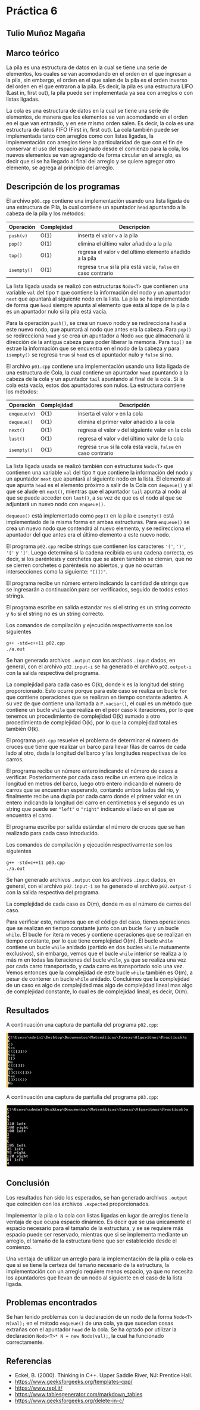 # Práctica 6

## Tulio Muñoz Magaña


## Marco teórico

La pila es una estructura de datos en la cual se tiene una serie de elementos, los cuales se van acomodando en el orden en el que ingresan a la pila, sin embargo, el orden en el que salen de la pila es el orden inverso del orden en el que entraron a la pila. Es decir, la pila es una estructura LIFO (Last in, first out), la pila puede ser implementada ya sea con arreglos o con listas ligadas. 

La cola es una estructura de datos en la cual se tiene una serie de elementos, de manera que los elementos se van acomodando en el orden en el que van entrando, y en ese mismo orden salen. Es decir, la cola es una estructura de datos FIFO (First in, first out). La cola también puede ser implementada tanto con arreglos como con listas ligadas, la implementación con arreglos tiene la particularidad de que con el fin de conservar el uso del espacio asignado desde el comienzo para la cola, los nuevos elementos se van agregando de forma circular en el arreglo, es decir que si se ha llegado al final del arreglo y se quiere agregar otro elemento, se agrega al principio del arreglo. 


## Descripción de los programas

El archivo `p00.cpp` contiene una implementación usando una lista ligada de una estructura de Pila, la cual contiene un apuntador `head` apuntando a la cabeza de la pila y los métodos:


|Operación   | Complejidad | Descripción
|---|---|---
|`push(v)`   | O(1)        | inserta el valor `v` a la pila
|`pop()`     | O(1)        | elimina el último valor añadido a la pila
|`top()`     | O(1)        | regresa el valor `v` del último elemento añadido a la pila
|`isempty()` | O(1)        | regresa `true` si la pila está vacía, `false` en caso contrario

La lista ligada usada se realizó con estructuras `Nodo<T>` que contienen una variable `val` del tipo `T` que contiene la información del nodo y un apuntador `next` que apuntará al siguiente nodo en la lista. La pila se ha implementado de forma que `head` siempre apunta al elemento que está al tope de la pila o es un apuntador nulo si la pila está vacía. 

Para la operación `push()`, se crea un nuevo nodo y se redirecciona `head` a este nuevo nodo, que apuntará al nodo que antes era la cabeza. Para `pop()` se redirecciona `head` y se crea un apuntador a Nodo `aux` que almacenará la dirección de la antigua cabeza para poder liberar la memoria. Para `top()` se estrae la información que se encuentra en el nodo de la cabeza y para `isempty()` se regresa `true` si `head` es el apuntador nulo y `false` si no. 

El archivo `p01.cpp` contiene una implementación usando una lista ligada de una estructura de Cola, la cual contiene un apuntador `head` apuntando a la cabeza de la cola y un apuntador `tail` apuntando al final de la cola. Si la cola está vacía, estos dos apuntadores son nulos. La estructura contiene los métodos:


|Operación    | Complejidad  | Descripción
|---|---|---
|`enqueue(v)` | O(1)         | inserta el valor `v` en la cola 
|`dequeue()`  | O(1)         | elimina el primer valor añadido a la cola
|`next()`     | O(1)         | regresa el valor `v` del siguiente valor en la cola
|`last()`     | O(1)         | regresa el valor `v` del último valor de la cola
|`isempty()`  | O(1)         | regresa `true` si la cola está vacía, `false` en caso contrario

La lista ligada usada se realizó también con estructuras `Nodo<T>` que contienen una variable `val` del tipo `T` que contiene la información del nodo y un apuntador `next` que apuntará al siguiente nodo en la lista. El elemento al que apunta `head` es el elemento próximo a salir de la Cola con `dequeue()` y al que se alude en `next()`, mientras que el apuntador `tail` apunta al nodo al que se puede acceder con `last()`, a su vez de que es el nodo al que se adjuntará un nuevo nodo con `enqueue()`. 

`dequeue()` está implementado como `pop()` en la pila e `isempty()` está implementado de la misma forma en ambas estructuras. Para `enqueue()` se crea un nuevo nodo que contendrá al nuevo elemento, y se redirecciona el apuntador del que antes era el último elemento a este nuevo nodo.  


El programa `p02.cpp` recibe strings que contienen los caracteres `'('`, `')'`, `'['` y `']'`. Luego determina si la cadena recibida es una cadena correcta, es decir, si los paréntesis y corchetes que se abren también se cierran, que no se cierren corchetes o paréntesis no abiertos, y que no ocurran intersecciones como la siguiente: `"[(])"`. 

El programa recibe un número entero indicando la cantidad de strings que se ingresarán a continuación para ser verificados, seguido de todos estos strings. 

El programa escribe en salida estandar `Yes` si el string es un string correcto y `No` si el string no es un string correcto. 

Los comandos de compilación y ejecución respectivamente son los siguientes

    g++ -std=c++11 p02.cpp
    ./a.out

Se han generado archivos `.output` con los archivos `.input` dados, en general, con el archivo `p02.input-i` se ha generado el archivo `p02.output-i` con la salida respectiva del programa. 

La complejidad para cada caso es O(k), donde k es la longitud del string proporcionado. Esto ocurre porque para este caso se realiza un bucle `for` que contiene operaciones que se realizan en tiempo constante adentro. A su vez de que contiene una llamada a `P.vaciar()`, el cual es un método que contiene un bucle `while` que realiza en el peor caso k iteraciones, por lo que tenemos un procedimiento de complejidad O(k) sumado a otro procedimiento de complejidad O(k), por lo que la complejidad total es también O(k). 




El programa `p03.cpp` resuelve el problema de determinar el número de cruces que tiene que realizar un barco para llevar filas de carros de cada lado al otro, dada la longitud del barco y las longitudes respectivas de los carros. 

El programa recibe un número entero indicando el número de casos a verificar. Posteriormente por cada caso recibe un entero que indica la longitud en metros del barco, luego otro entero indicando el número de carros que se encuentran esperando, contando ambos lados del rio, y finalmente recibe una dupla por cada carro donde el primer valor es un entero indicando la longitud del carro en centímetros y el segundo es un string que puede ser `"left"` o `"right"` indicando el lado en el que se encuentra el carro.  

El programa escribe por salida estándar el número de cruces que se han realizado para cada caso introducido. 

Los comandos de compilación y ejecución respectivamente son los siguientes

    g++ -std=c++11 p03.cpp
    ./a.out

Se han generado archivos `.output` con los archivos `.input` dados, en general, con el archivo `p02.input-i` se ha generado el archivo `p02.output-i` con la salida respectiva del programa.

La complejidad de cada caso es O(m), donde m es el número de carros del caso. 

Para verificar esto, notamos que en el código del caso, tienes operaciones que se realizan en tiempo constante junto con un bucle `for` y un bucle `while`. El bucle `for` itera m veces y contiene operaciones que se realizan en tiempo constante, por lo que tiene complejidad O(m). El bucle `while` contiene un bucle `while` anidado (partido en dos bucles `while` mutuamente exclusivos), sin embargo, vemos que el bucle `while` interior se realiza a lo más m en todas las iteraciones del bucle `while`, ya que se realiza una vez por cada carro transportado, y cada carro es transportado solo una vez. Vemos entonces que la complejidad de este bucle `while` también es O(m), a pesar de contener un bucle `while` anidado. Concluimos que la complejidad de un caso es algo de complejidad mas algo de complejidad lineal mas algo de complejidad constante, lo cual es de complejidad lineal, es decir, O(m). 



## Resultados

A continuación una captura de pantalla del programa `p02.cpp`:

![Screenshot](P04.png)

A continuación una captura de pantalla del programa `p03.cpp`:

![Screenshot](P05.png)


## Conclusión

Los resultados han sido los esperados, se han generado archivos `.output` que coinciden con los archivos `.expected` proporcionados. 

Implementar la pila o la cola con listas ligadas en lugar de arreglos tiene la ventaja de que ocupa espacio dinámico. Es decir que se usa únicamente el espacio necesario para el tamaño de la estructura, y se se requiere más espacio puede ser reservado, mientras que si se implementa mediante un arreglo, el tamaño de la estructura tiene que ser establecido desde el comienzo. 

Una ventaja de utilizar un arreglo para la implementación de la pila o cola es que si se tiene la certeza del tamaño necesario de la estructura, la implementación con un arreglo requiere menos espacio, ya que no necesita los apuntadores que llevan de un nodo al siguiente en el caso de la lista ligada. 


## Problemas encontrados

Se han tenido problemas con la declaración de un nodo de la forma `Nodo<T> N(val);` en el método `enqueue()` de una cola, ya que sucedían cosas extrañas con el apuntador `head` de la cola. Se ha optado por utilizar la declaración `Nodo<T>* N = new Nodo(val);`, la cual ha funcionado correctamente.   

## Referencias

* Eckel, B. (2000). Thinking in C++. Upper Saddle River, NJ: Prentice Hall.
* https://www.geeksforgeeks.org/templates-cpp/
* https://www.repl.it/
* https://www.tablesgenerator.com/markdown_tables
* https://www.geeksforgeeks.org/delete-in-c/
